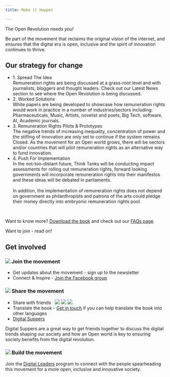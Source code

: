 ```yaml
---
title: Make it Happen

---
```

The Open Revolution needs _you!_

Be part of the movement that reclaims the original vision of the internet, and ensures that the digital era is open, inclusive and the spirit of innovation continues to thrive.

## Our strategy for change

<div class="our-strategy">
  <ul class="timeline">
    <li>
      <div class="direction-r">
        <div class="flag-wrapper">
          <span class="flag">1. Spread The Idea</span>
        </div>
        <div class="desc">Remuneration rights are being discussed at a grass-root level and with journalists, bloggers and thought leaders. Check out our Latest News section to see where the Open Revolution is being discussed.</div>
      </div>
    </li>
    <li>
      <div class="direction-l">
        <div class="flag-wrapper">
          <span class="flag">2. Worked Solutions</span>
        </div>
        <div class="desc">White papers are being developed to showcase how remuneration rights would work in practice in a number of industries/sectors including: Pharmaceuticals, Music, Artists, novelist and poets, Big Tech, software, AI, Academic journals.</div>
      </div>
    </li>
    <li>
      <div class="direction-r">
        <div class="flag-wrapper">
          <span class="flag">3. Remuneration Rights Pilots & Prototypes</span>
        </div>
        <div class="desc">The negative trends of increasing inequality, concentration of power and the stifling of innovation are only set to continue if the system remains Closed. As the movement for an Open world grows, there will be sectors and/or countries that will pilot remuneration rights as an alternative way to fund innovation.</div>
      </div>
    </li>
    <li>
      <div class="direction-l">
        <div class="flag-wrapper">
          <span class="flag">4. Push For Implementation</span>
        </div>
        <div class="desc">In the not-too-distant future, Think Tanks will be conducting impact assessments for rolling out remuneration rights, forward looking governments will incorporate remuneration rights into their manifestos and these ideas will be debated in parliaments.
        <br/><br/>
        In addition, the implementation of remuneration rights does not depend on government as philanthropists and patrons of the arts could pledge their money directly into embryonic remuneration rights pool.
        </div>
      </div>
    </li>
  </ul>
</div>


<br/>

Want to know more? <a href="/#get-this-book/" class="button btn-small btn-yellow" id="makeit-btn">Download the book</a> and check out our [FAQs page](/faqs/).

Want to join - read on!

<div class="getinvolved">
  
  <h2> Get involved </h2>


  <h3><img src="/img/icon-signup.png" /> Join the movement </h3>
  <ul>
    <li>Get updates about the movement - sign up to the newsletter</li>
    <li>Connect & Inspire - <a href="https://www.facebook.com/groups/186769192043463/">Join the Facebook group </a></li>
  </ul>

  
  <h3><img src="/img/icon-share.png" /> Share the movement </h3>
  <ul>
    <li>Share with friends &nbsp; 
      <a href="https://www.facebook.com/groups/186769192043463/" target="_blank"><img src="/img/icon-fb.png" class="social-icon" /></a>  
      <a href="https://twitter.com/rufuspollock" target="_blank"><img src="/img/icon-twitter.png" class="social-icon" /></a>
      <a href="https://medium.com/open-revolution" target="_blank"><img src="/img/icon-medium.png" class="social-icon" /></a>
    </li>
    <li>Translate the book - <a href="/contact/">Get in touch</a> if you can help translate the book into other languages</li>
    <li><a href="http://digitalsupper.com/">Digital Suppers</a></li>
  </ul>

  <p>Digital Suppers are a great way to get friends together to discuss the digital trends shaping our society and how an Open world is key to ensuring society benefits from the digital revolution. </p>

  
  <h3><img src="/img/icon-build.png" /> Build the movement </h3>

  <p>Join the <a href="http://open-leaders.com/">Digital Leaders</a> program to connect with the people spearheading this movement for a more open, inclusive and innovative society.</p>
</div>
